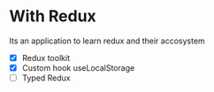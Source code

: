 # With Redux

Its an application to learn redux and their accosystem

- [X] Redux toolkit
- [X] Custom hook useLocalStorage
- [ ] Typed Redux